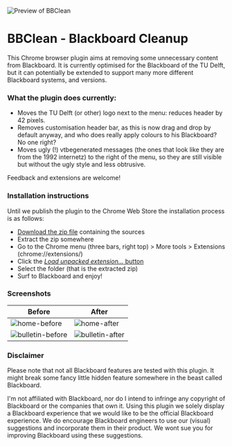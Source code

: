 ![Preview of BBClean](https://cloud.githubusercontent.com/assets/791189/6587656/7c5ba926-c787-11e4-9578-15f6f4b3399e.png)
# BBClean - Blackboard Cleanup

This Chrome browser plugin aims at removing some unnecessary content from Blackboard. It is currently optimised for the Blackboard of the TU Delft, but it can potentially be extended to support many more different Blackboard systems, and versions.

### What the plugin does currently:

- Moves the TU Delft (or other) logo next to the menu: reduces header by 42 pixels.
- Removes customisation header bar, as this is now drag and drop by default anyway, and who does really apply colours to his Blackboard? No one right?
- Moves ugly (!) vtbegenerated messages (the ones that look like they are from the 1992 internetz) to the right of the menu, so they are still visible but without the ugly style and less obtrusive.

Feedback and extensions are welcome!

### Installation instructions
Until we publish the plugin to the Chrome Web Store the installation process is as follows:

- [Download the zip file](https://github.com/hermanbanken/BBClean/archive/master.zip) containing the sources
- Extract the zip somewhere
- Go to the Chrome menu (three bars, right top) > More tools > Extensions (chrome://extensions/)
- Click the [*Load unpacked extension...* button](https://cloud.githubusercontent.com/assets/791189/6587148/d62da776-c780-11e4-9100-63f80c50f29e.png)
- Select the folder (that is the extracted zip)
- Surf to Blackboard and enjoy!

### Screenshots

| Before | After | 
| ------ | ----- |
| ![home-before](https://cloud.githubusercontent.com/assets/791189/6587146/d62d53a2-c780-11e4-9b1b-db8ec208a292.png) | ![home-after](https://cloud.githubusercontent.com/assets/791189/6587149/d62df988-c780-11e4-90e9-6b9595ee6f8f.png) |
| ![bulletin-before](https://cloud.githubusercontent.com/assets/791189/6587150/d62e4dfc-c780-11e4-95b9-3e2e2cc511fb.png) | ![bulletin-after](https://cloud.githubusercontent.com/assets/791189/6587147/d62d9894-c780-11e4-9be9-ba202cd7aba8.png) | ![install](https://cloud.githubusercontent.com/assets/791189/6587148/d62da776-c780-11e4-9100-63f80c50f29e.png)

### Disclaimer

Please note that not all Blackboard features are tested with this plugin. It might break some fancy little hidden feature somewhere in the beast called Blackboard.

I'm not affiliated with Blackboard, nor do I intend to infringe any copyright of Blackboard or the companies that own it. Using this plugin we solely display a Blackboard experience that we would like to be the official Blackboard experience. We do encourage Blackboard engineers to use our (visual) suggestions and incorporate them in their product. We wont sue you for improving Blackboard using these suggestions.
